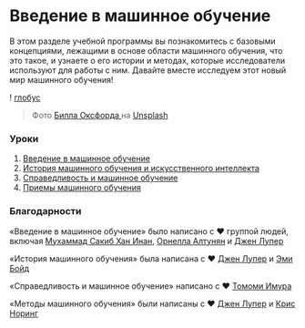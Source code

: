 # Введение в машинное обучение

В этом разделе учебной программы вы познакомитесь с базовыми концепциями, лежащими в основе области машинного обучения, что это такое, и узнаете о его истории и методах, которые исследователи используют для работы с ним. Давайте вместе исследуем этот новый мир машинного обучения!

! [глобус](images/global.jpg)
> Фото <a href="https://unsplash.com/@bill_oxford?utm_source=unsplash&utm_medium=referral&utm_content=creditCopyText"> Билла Оксфорда </a> на <a href="https://unsplash.com/s/ photos / global? utm_source = unsplash & utm_medium = referral & utm_content = creditCopyText "> Unsplash </a>
  
### Уроки

1. [Введение в машинное обучение](1-intro-to-ML/README.md)
1. [История машинного обучения и искусственного интеллекта](2-history-of-ML/README.md)
1. [Справедливость и машинное обучение](3-fairness/README.md)
1. [Приемы машинного обучения](4-techniques-of-ML/README.md)
### Благодарности

«Введение в машинное обучение» было написано с ♥ ️группой людей, включая [Мухаммад Сакиб Хан Инан](https://twitter.com/Sakibinan), [Орнелла Алтунян](https://twitter.com/ornelladotcom) и [Джен Лупер](https://twitter.com/jenlooper)

«История машинного обучения» была написана с ♥ ️[Джен Лупер](https://twitter.com/jenlooper) и [Эми Бойд](https://twitter.com/AmyKateNicho)

«Справедливость и машинное обучение» написано с ♥ ️[Томоми Имура](https://twitter.com/girliemac)

«Методы машинного обучения» были написаны с ♥ ️[Джен Лупер](https://twitter.com/jenlooper) и [Крис Норинг](https://twitter.com/softchris)